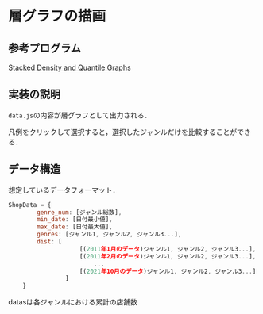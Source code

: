 # 層グラフの描画

## 参考プログラム

[Stacked Density and Quantile Graphs](http://bl.ocks.org/NPashaP/113f7fea0751fa1513e1)

## 実装の説明

`data.js`の内容が層グラフとして出力される．

凡例をクリックして選択すると，選択したジャンルだけを比較することができる．

## データ構造

想定しているデータフォーマット．

```javaScript
ShopData = {
        genre_num: [ジャンル総数],
        min_date: [日付最小値],
        max_date: [日付最大値],
        genres: [ジャンル1, ジャンル2, ジャンル3...], 
        dist: [
                    [(2011年1月のデータ)ジャンル1, ジャンル2, ジャンル3...],
                    [(2011年2月のデータ)ジャンル1, ジャンル2, ジャンル3...],
                        ...
                    [(2021年10月のデータ)ジャンル1, ジャンル2, ジャンル3...]
                ]
    }
```

datasは各ジャンルにおける累計の店舗数
